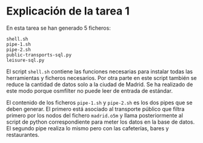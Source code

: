 # Explicación de la tarea 1

En esta tarea se han generado 5 ficheros:

```
shell.sh
pipe-1.sh
pipe-2.sh
public-transports-sql.py
leisure-sql.py
```

El script `shell.sh` contiene las funciones necesarias para instalar todas las herramientas y ficheros necesarios. Por otra parte en este script también se reduce la cantidad de datos solo a la ciudad de Madrid. Se ha realizado de este modo porque osmfilter no puede leer de entrada de estándar.

El contenido de los ficheros `pipe-1.sh` y `pipe-2.sh` es los dos pipes que se deben generar. El primero está asociado al transporte público que filtra primero por los nodos del fichero `madrid.o5m` y llama posteriormente al script de python correspondiente para meter los datos en la base de datos. El segundo pipe realiza lo mismo pero con las cafeterías, bares y restaurantes.

